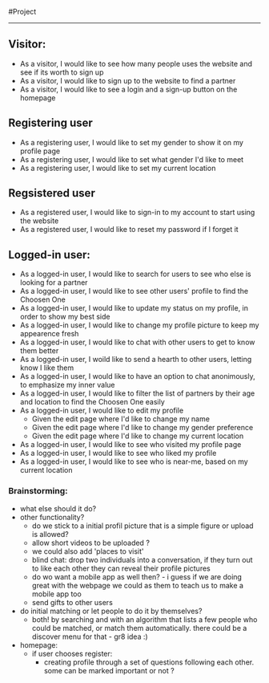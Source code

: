 #Project

---

## Visitor:
* As a visitor, I would like to see how many people uses the website and see if its worth to sign up
* As a visitor, I would like to sign up to the website to find a partner
* As a visitor, I would like to see a login and a sign-up button on the homepage

## Registering user
* As a registering user, I would like to set my gender to show it on my profile page
* As a registering user, I would like to set what gender I'd like to meet
* As a registering user, I would like to set my current location

## Regsistered user
* As a registered user, I would like to sign-in to my account to start using the website
* As a registered user, I would like to reset my password if I forget it

## Logged-in user:
* As a logged-in user, I would like to search for users to see who else is looking for a partner
* As a logged-in user, I would like to see other users' profile to find the Choosen One
* As a logged-in user, I would like to update my status on my profile, in order to show my best side
* As a logged-in user, I would like to change my profile picture to keep my appearence fresh
* As a logged-in user, I would like to chat with other users to get to know them better
* As a logged-in user, I woild like to send a hearth to other users, letting know I like them
* As a logged-in user, I would like to have an option to chat anonimously, to emphasize my inner value
* As a logged-in user, I would like to filter the list of partners by their age and location to find the Choosen One easily
* As a logged-in user, I would like to edit my profile
   * Given the edit page where I'd like to change my name
   * Given the edit page where I'd like to change my gender preference
   * Given the edit page where I'd like to change my current location
* As a logged-in user, I would like to see who visited my profile page
* As a logged-in user, I would like to see who liked my profile
* As a logged-in user, I would like to see who is near-me, based on my current location

### Brainstorming:
* what else should it do?
* other functionality?
   * do we stick to a initial profil picture that is a simple figure or upload is allowed?
   * allow short videos to be uploaded ?
   * we could also add 'places to visit'
   * blind chat: drop two individuals into a conversation, if they turn out to like each other they can reveal their profile pictures
   * do wo want a mobile app as well then? - i guess if we are doing great with the webpage we could as them to teach us to make a mobile app too
   * send gifts to other users
* do initial matching or let people to do it by themselves? 
   * both! by searching and with an algorithm that lists a few people who could be  matched, or match them automatically. there could be a discover menu for that - gr8 idea :)
* homepage:
   * if user chooses register: 
		* creating profile through a set of questions following each other. some can be marked important or not ?
		
